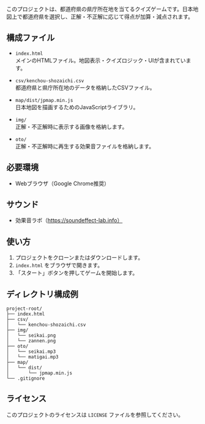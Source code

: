 このプロジェクトは、都道府県の県庁所在地を当てるクイズゲームです。日本地図上で都道府県を選択し、正解・不正解に応じて得点が加算・減点されます。

## 構成ファイル

- `index.html`  
  メインのHTMLファイル。地図表示・クイズロジック・UIが含まれています。

- `csv/kenchou-shozaichi.csv`  
  都道府県と県庁所在地のデータを格納したCSVファイル。

- `map/dist/jpmap.min.js`  
  日本地図を描画するためのJavaScriptライブラリ。

- `img/`  
  正解・不正解時に表示する画像を格納します。

- `oto/`  
  正解・不正解時に再生する効果音ファイルを格納します。

## 必要環境

- Webブラウザ（Google Chrome推奨）
## サウンド
- 効果音ラボ（https://soundeffect-lab.info）

## 使い方

1. プロジェクトをクローンまたはダウンロードします。
2. `index.html` をブラウザで開きます。
3. 「スタート」ボタンを押してゲームを開始します。

## ディレクトリ構成例

```
project-root/
├── index.html
├── csv/
│   └── kenchou-shozaichi.csv
├── img/
│   └── seikai.png
│   └── zannen.png
├── oto/
│   └── seikai.mp3
│   └── matigai.mp3
├── map/
│   └── dist/
│       └── jpmap.min.js
└── .gitignore
```

## ライセンス

このプロジェクトのライセンスは `LICENSE` ファイルを参照してください。